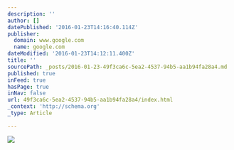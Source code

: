 ```yaml
---
description: ''
author: []
datePublished: '2016-01-23T14:16:40.114Z'
publisher:
  domain: www.google.com
  name: google.com
dateModified: '2016-01-23T14:12:11.400Z'
title: ''
sourcePath: _posts/2016-01-23-49f3ca6c-5ea2-4537-94b5-aa1b94fa28a4.md
published: true
inFeed: true
hasPage: true
inNav: false
url: 49f3ca6c-5ea2-4537-94b5-aa1b94fa28a4/index.html
_context: 'http://schema.org'
_type: Article

---
```

![](http://assets.rollingstone.com/assets/images/story/taylor-swift-cancels-thailand-concert-due-to-political-turbulence-20140527/20140527-taylorswift-x624-1401220626.jpg)